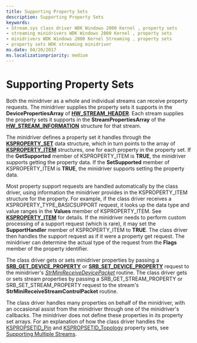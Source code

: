 ```yaml
---
title: Supporting Property Sets
description: Supporting Property Sets
keywords:
- Stream.sys class driver WDK Windows 2000 Kernel , property sets
- streaming minidrivers WDK Windows 2000 Kernel , property sets
- minidrivers WDK Windows 2000 Kernel Streaming , property sets
- property sets WDK streaming minidriver
ms.date: 04/20/2017
ms.localizationpriority: medium
---
```


# Supporting Property Sets





Both the minidriver as a whole and individual streams can receive property requests. The minidriver supplies the property sets it supports in the **DevicePropertiesArray** of [**HW\_STREAM\_HEADER**](/windows-hardware/drivers/ddi/strmini/ns-strmini-_hw_stream_header). Each stream supplies the property sets it supports in the **StreamPropertiesArray** of the [**HW\_STREAM\_INFORMATION**](/windows-hardware/drivers/ddi/strmini/ns-strmini-_hw_stream_information) structure for that stream.

The minidriver defines a property set it handles through the [**KSPROPERTY\_SET**](/windows-hardware/drivers/ddi/ks/ns-ks-ksproperty_set) data structure, which in turn points to the array of [**KSPROPERTY\_ITEM**](/windows-hardware/drivers/ddi/ks/ns-ks-ksproperty_item) structures, one for each property in the property set. If the **GetSupported** member of KSPROPERTY\_ITEM is **TRUE**, the minidriver supports getting the property data. If the **SetSupported** member of KSPROPERTY\_ITEM is **TRUE**, the minidriver supports setting the property data.

Most property support requests are handled automatically by the class driver, using information the minidriver provides in the KSPROPERTY\_ITEM structure for the property. For example, if the class driver receives a KSPROPERTY\_TYPE\_BASICSUPPORT request, it looks up the data type and value ranges in the **Values** member of KSPROPERTY\_ITEM. See [**KSPROPERTY\_ITEM**](/windows-hardware/drivers/ddi/ks/ns-ks-ksproperty_item) for details. If the minidriver needs to perform custom processing of a support request (which is rare), it may set the **SupportHandler** member of KSPROPERTY\_ITEM to **TRUE**. The class driver then handles the support request as if it were a property get request. The minidriver can determine the actual type of the request from the **Flags** member of the property identifier.

The class driver gets or sets minidriver properties by passing a [**SRB\_GET\_DEVICE\_PROPERTY**](./srb-get-device-property.md) or [**SRB\_SET\_DEVICE\_PROPERTY**](./srb-set-device-property.md) request to the minidriver's [*StrMiniReceiveDevicePacket*](/windows-hardware/drivers/ddi/strmini/nc-strmini-phw_receive_device_srb) routine. The class driver gets or sets stream properties by passing a SRB\_GET\_STREAM\_PROPERTY or SRB\_SET\_STREAM\_PROPERTY request to the stream's **StrMiniReceiveStreamControlPacket** routine.

The class driver handles many properties on behalf of the minidriver, with an occasional assist from the minidriver through one of the minidriver's callbacks. The minidriver does not define these properties in its property set arrays. For an explanation of how the class driver handles the [KSPROPSETID\_Pin](./kspropsetid-pin.md) and [KSPROPSETID\_Topology](./kspropsetid-topology.md) property sets, see [Supporting Multiple Streams](supporting-multiple-streams.md).

 

